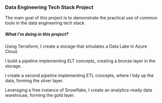 ### Data Engineering Tech Stack Project

The main goal of this project is to demonstrate the practical use of common tools in the data engineering tech stack.

##### What I'm doing in this project?

Using Terraform, I create a storage that simulates a Data Lake in Azure Cloud.

I build a pipeline implementing ELT concepts, creating a bronze layer in the storage.

I create a second pipeline implementing ETL concepts, where I tidy up the data, forming the silver layer.

Leveraging a free instance of Snowflake, I create an analytics-ready data warehouse, forming the gold layer.

